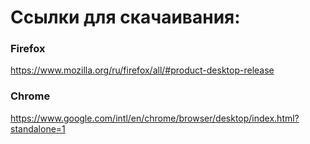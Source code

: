 # Ссылки для скачаивания:

### Firefox<br>
https://www.mozilla.org/ru/firefox/all/#product-desktop-release

### Chrome
https://www.google.com/intl/en/chrome/browser/desktop/index.html?standalone=1

<!--
**heereen/heereen** is a ✨ _special_ ✨ repository because its `README.md` (this file) appears on your GitHub profile.

Here are some ideas to get you started:

- 🔭 I’m currently working on ...
- 🌱 I’m currently learning ...
- 👯 I’m looking to collaborate on ...
- 🤔 I’m looking for help with ...
- 💬 Ask me about ...
- 📫 How to reach me: ...
- 😄 Pronouns: ...
- ⚡ Fun fact: ...
- 
-->
